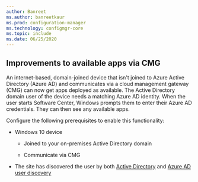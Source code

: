 ```yaml
---
author: Banreet
ms.author: banreetkaur
ms.prod: configuration-manager
ms.technology: configmgr-core
ms.topic: include
ms.date: 06/25/2020
---
```


## <a name="bkmk_availapp"></a> Improvements to available apps via CMG

<!--7033501-->

An internet-based, domain-joined device that isn't joined to Azure Active Directory (Azure AD) and communicates via a cloud management gateway (CMG) can now get apps deployed as available. The Active Directory domain user of the device needs a matching Azure AD identity. When the user starts Software Center, Windows prompts them to enter their Azure AD credentials. They can then see any available apps.

Configure the following prerequisites to enable this functionality:

- Windows 10 device

  - Joined to your on-premises Active Directory domain

  - Communicate via CMG

- The site has discovered the user by both [Active Directory](../../../../servers/deploy/configure/about-discovery-methods.md#bkmk_aboutUser) and [Azure AD user discovery](../../../../servers/deploy/configure/about-discovery-methods.md#azureaddisc)
